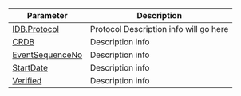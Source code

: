 | Parameter      | Description |
| -----------    | ----------- |
|[IDB.Protocol](#IDB.Protocol)|Protocol Description info will go here|
|[CRDB](#CRDB)|Description info|
[EventSequenceNo](#EventSequenceNo)|Description info|
[StartDate](#StartDate)|Description info|
[Verified](#Verified)|Description info|